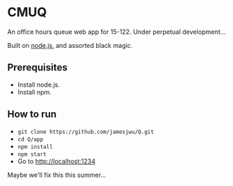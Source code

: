 # CMUQ
An office hours queue web app for 15-122. Under perpetual development...

Built on [node.js](http://nodejs.org), and assorted black magic.

## Prerequisites
- Install node.js.
- Install npm.

## How to run
- `git clone https://github.com/jamesjwu/Q.git`
- `cd Q/app`
- `npm install`
- `npm start`
- Go to [http://localhost:1234](http://localhost:1234)

Maybe we'll fix this this summer...
